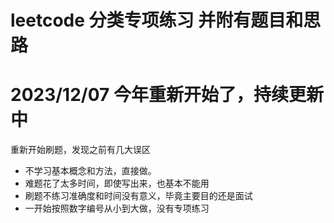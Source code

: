 # leetcode 分类专项练习 并附有题目和思路

# 2023/12/07 今年重新开始了，持续更新中

重新开始刷题，发现之前有几大误区

- 不学习基本概念和方法，直接做。
- 难题花了太多时间，即使写出来，也基本不能用
- 刷题不练习准确度和时间没有意义，毕竟主要目的还是面试
- 一开始按照数字编号从小到大做，没有专项练习
